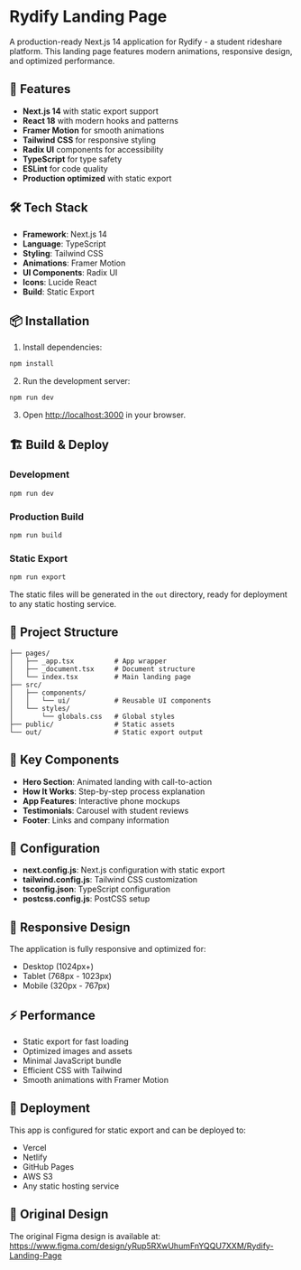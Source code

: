 # Rydify Landing Page

A production-ready Next.js 14 application for Rydify - a student rideshare platform. This landing page features modern animations, responsive design, and optimized performance.

## 🚀 Features

- **Next.js 14** with static export support
- **React 18** with modern hooks and patterns
- **Framer Motion** for smooth animations
- **Tailwind CSS** for responsive styling
- **Radix UI** components for accessibility
- **TypeScript** for type safety
- **ESLint** for code quality
- **Production optimized** with static export

## 🛠️ Tech Stack

- **Framework**: Next.js 14
- **Language**: TypeScript
- **Styling**: Tailwind CSS
- **Animations**: Framer Motion
- **UI Components**: Radix UI
- **Icons**: Lucide React
- **Build**: Static Export

## 📦 Installation

1. Install dependencies:
```bash
npm install
```

2. Run the development server:
```bash
npm run dev
```

3. Open [http://localhost:3000](http://localhost:3000) in your browser.

## 🏗️ Build & Deploy

### Development
```bash
npm run dev
```

### Production Build
```bash
npm run build
```

### Static Export
```bash
npm run export
```

The static files will be generated in the `out` directory, ready for deployment to any static hosting service.

## 📁 Project Structure

```
├── pages/
│   ├── _app.tsx          # App wrapper
│   ├── _document.tsx     # Document structure
│   └── index.tsx         # Main landing page
├── src/
│   ├── components/
│   │   └── ui/           # Reusable UI components
│   └── styles/
│       └── globals.css   # Global styles
├── public/               # Static assets
└── out/                  # Static export output
```

## 🎨 Key Components

- **Hero Section**: Animated landing with call-to-action
- **How It Works**: Step-by-step process explanation
- **App Features**: Interactive phone mockups
- **Testimonials**: Carousel with student reviews
- **Footer**: Links and company information

## 🔧 Configuration

- **next.config.js**: Next.js configuration with static export
- **tailwind.config.js**: Tailwind CSS customization
- **tsconfig.json**: TypeScript configuration
- **postcss.config.js**: PostCSS setup

## 📱 Responsive Design

The application is fully responsive and optimized for:
- Desktop (1024px+)
- Tablet (768px - 1023px)
- Mobile (320px - 767px)

## ⚡ Performance

- Static export for fast loading
- Optimized images and assets
- Minimal JavaScript bundle
- Efficient CSS with Tailwind
- Smooth animations with Framer Motion

## 🚀 Deployment

This app is configured for static export and can be deployed to:
- Vercel
- Netlify
- GitHub Pages
- AWS S3
- Any static hosting service

## 📄 Original Design

The original Figma design is available at: https://www.figma.com/design/yRup5RXwUhumFnYQQU7XXM/Rydify-Landing-Page